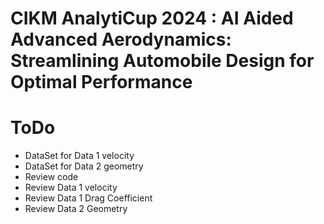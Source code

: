 # CIKM AnalytiCup 2024 : AI Aided Advanced Aerodynamics: Streamlining Automobile Design for Optimal Performance 

# ToDo
- DataSet for Data 1 velocity
- DataSet for Data 2 geometry
- Review code
- Review Data 1 velocity
- Review Data 1 Drag Coefficient
- Review Data 2 Geometry
